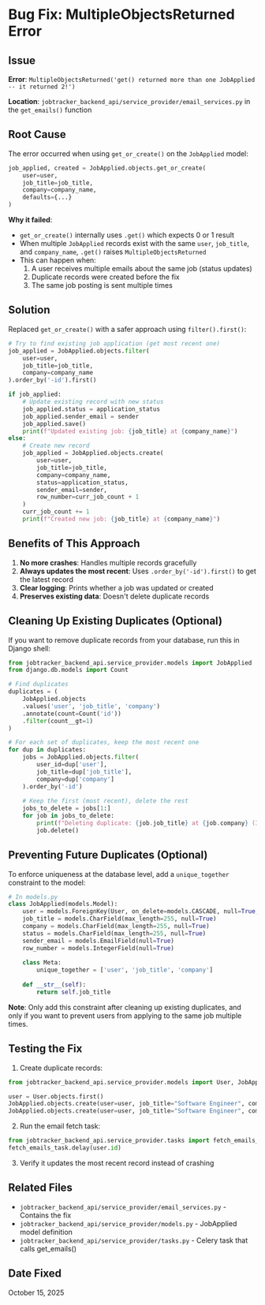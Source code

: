 # Bug Fix: MultipleObjectsReturned Error

## Issue

**Error**: `MultipleObjectsReturned('get() returned more than one JobApplied -- it returned 2!')`

**Location**: `jobtracker_backend_api/service_provider/email_services.py` in the `get_emails()` function

## Root Cause

The error occurred when using `get_or_create()` on the `JobApplied` model:

```python
job_applied, created = JobApplied.objects.get_or_create(
    user=user,
    job_title=job_title,
    company=company_name,
    defaults={...}
)
```

**Why it failed**:
- `get_or_create()` internally uses `.get()` which expects 0 or 1 result
- When multiple `JobApplied` records exist with the same `user`, `job_title`, and `company_name`, `.get()` raises `MultipleObjectsReturned`
- This can happen when:
  1. A user receives multiple emails about the same job (status updates)
  2. Duplicate records were created before the fix
  3. The same job posting is sent multiple times

## Solution

Replaced `get_or_create()` with a safer approach using `filter().first()`:

```python
# Try to find existing job application (get most recent one)
job_applied = JobApplied.objects.filter(
    user=user,
    job_title=job_title,
    company=company_name
).order_by('-id').first()

if job_applied:
    # Update existing record with new status
    job_applied.status = application_status
    job_applied.sender_email = sender
    job_applied.save()
    print(f"Updated existing job: {job_title} at {company_name}")
else:
    # Create new record
    job_applied = JobApplied.objects.create(
        user=user,
        job_title=job_title,
        company=company_name,
        status=application_status,
        sender_email=sender,
        row_number=curr_job_count + 1
    )
    curr_job_count += 1
    print(f"Created new job: {job_title} at {company_name}")
```

## Benefits of This Approach

1. **No more crashes**: Handles multiple records gracefully
2. **Always updates the most recent**: Uses `.order_by('-id').first()` to get the latest record
3. **Clear logging**: Prints whether a job was updated or created
4. **Preserves existing data**: Doesn't delete duplicate records

## Cleaning Up Existing Duplicates (Optional)

If you want to remove duplicate records from your database, run this in Django shell:

```python
from jobtracker_backend_api.service_provider.models import JobApplied
from django.db.models import Count

# Find duplicates
duplicates = (
    JobApplied.objects
    .values('user', 'job_title', 'company')
    .annotate(count=Count('id'))
    .filter(count__gt=1)
)

# For each set of duplicates, keep the most recent one
for dup in duplicates:
    jobs = JobApplied.objects.filter(
        user_id=dup['user'],
        job_title=dup['job_title'],
        company=dup['company']
    ).order_by('-id')
    
    # Keep the first (most recent), delete the rest
    jobs_to_delete = jobs[1:]
    for job in jobs_to_delete:
        print(f"Deleting duplicate: {job.job_title} at {job.company} (ID: {job.id})")
        job.delete()
```

## Preventing Future Duplicates (Optional)

To enforce uniqueness at the database level, add a `unique_together` constraint to the model:

```python
# In models.py
class JobApplied(models.Model):
    user = models.ForeignKey(User, on_delete=models.CASCADE, null=True, blank=True)
    job_title = models.CharField(max_length=255, null=True)
    company = models.CharField(max_length=255, null=True)
    status = models.CharField(max_length=255, null=True)
    sender_email = models.EmailField(null=True)
    row_number = models.IntegerField(null=True)
    
    class Meta:
        unique_together = ['user', 'job_title', 'company']
    
    def __str__(self):
        return self.job_title
```

**Note**: Only add this constraint after cleaning up existing duplicates, and only if you want to prevent users from applying to the same job multiple times.

## Testing the Fix

1. Create duplicate records:
```python
from jobtracker_backend_api.service_provider.models import User, JobApplied

user = User.objects.first()
JobApplied.objects.create(user=user, job_title="Software Engineer", company="Tech Corp", status="applied")
JobApplied.objects.create(user=user, job_title="Software Engineer", company="Tech Corp", status="interview")
```

2. Run the email fetch task:
```python
from jobtracker_backend_api.service_provider.tasks import fetch_emails_task
fetch_emails_task.delay(user.id)
```

3. Verify it updates the most recent record instead of crashing

## Related Files

- `jobtracker_backend_api/service_provider/email_services.py` - Contains the fix
- `jobtracker_backend_api/service_provider/models.py` - JobApplied model definition
- `jobtracker_backend_api/service_provider/tasks.py` - Celery task that calls get_emails()

## Date Fixed

October 15, 2025

